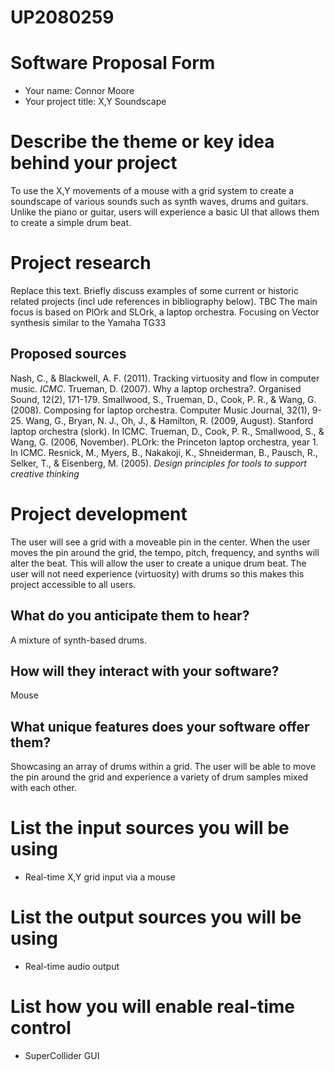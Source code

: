 # UP2080259
# Software Proposal Form
- Your name: Connor Moore
- Your project title: X,Y Soundscape
# Describe the theme or key idea behind your project
To use the X,Y movements of a mouse with a grid system to create a soundscape of various sounds such as synth waves, drums and guitars. 
Unlike the piano or guitar, users will experience a basic UI that allows them to create a simple drum beat.  
# Project research
Replace this text. Briefly discuss examples of some current or historic related projects (incl ude references in bibliography below). TBC
The main focus is based on PlOrk and SLOrk, a laptop orchestra. Focusing on Vector synthesis similar to the Yamaha TG33 
## Proposed sources
Nash, C., & Blackwell, A. F. (2011). Tracking virtuosity and flow in computer music. _ICMC_.
Trueman, D. (2007). Why a laptop orchestra?. Organised Sound, 12(2), 171-179.
Smallwood, S., Trueman, D., Cook, P. R., & Wang, G. (2008). Composing for laptop orchestra. Computer Music Journal, 32(1), 9-25.
Wang, G., Bryan, N. J., Oh, J., & Hamilton, R. (2009, August). Stanford laptop orchestra (slork). In ICMC.
Trueman, D., Cook, P. R., Smallwood, S., & Wang, G. (2006, November). PLOrk: the Princeton laptop orchestra, year 1. In ICMC.
Resnick, M., Myers, B., Nakakoji, K., Shneiderman, B., Pausch, R., Selker, T., & Eisenberg, M. (2005). _Design principles for tools to support creative thinking_
# Project development
The user will see a grid with a moveable pin in the center. When the user moves the pin around the grid, the tempo, pitch, frequency, and synths will alter the beat. This will allow the user to create a unique drum beat. The user will not need experience (virtuosity) with drums so this makes this project accessible to all users. 
## What do you anticipate them to hear?
A mixture of synth-based drums.
## How will they interact with your software?
Mouse
## What unique features does your software offer them?
Showcasing an array of drums within a grid. The user will be able to move the pin around the grid and experience a variety of drum samples mixed with each other.
# List the input sources you will be using
- Real-time X,Y grid input via a mouse
# List the output sources you will be using
- Real-time audio output
# List how you will enable real-time control
- SuperCollider GUI
